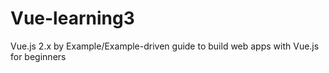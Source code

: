 # Vue-learning3
Vue.js 2.x by Example/Example-driven guide to build web apps with Vue.js for beginners
